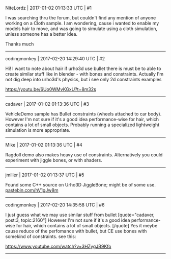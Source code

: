 NiteLordz | 2017-01-02 01:13:33 UTC | #1

I was searching thru the forum, but couldn't find any mention of anyone working on a Cloth sample.  I am wondering, cause i wanted to enable my models hair to move, and was going to simulate using a cloth simulation, unless someone has a better idea.

Thanks much

-------------------------

codingmonkey | 2017-02-20 14:29:40 UTC | #2

Hi!
I want to note about hair
if urho3d use bullet there is must be to able to create similar stuff like in blender - with bones and constraints.
Actually I'm not dig deep into urho3d's physics, but i see only 2d constraints examples 

https://youtu.be/6Uo0WMvKGxU?t=8m32s

-------------------------

cadaver | 2017-01-02 01:13:36 UTC | #3

VehicleDemo sample has Bullet constraints (wheels attached to car body). However I'm not sure if it's a good idea performance-wise for hair, which contains a lot of small objects. Probably running a specialized lightweight simulation is more appropriate.

-------------------------

Mike | 2017-01-02 01:13:36 UTC | #4

Ragdoll demo also makes heavy use of constraints.
Alternatively you could experiment with jiggle bones, or with shaders.

-------------------------

jmiller | 2017-01-02 01:13:37 UTC | #5

Found some C++ source on Urho3D JiggleBone; might be of some use.
[pastebin.com/hV1gJw8m](http://pastebin.com/hV1gJw8m)

-------------------------

codingmonkey | 2017-02-20 14:35:58 UTC | #6

I just  guess what we may use similar stuff from bullet
[quote="cadaver, post:3, topic:2160"]
However I'm not sure if it's a good idea performance-wise for hair, which contains a lot of small objects.
[/quote]
Yes it meybe cause reduce of the perfomance with bullet, but CE use bones with somekind of constraints.
see this:

https://www.youtube.com/watch?v=3HZygJB9Kfo

-------------------------

